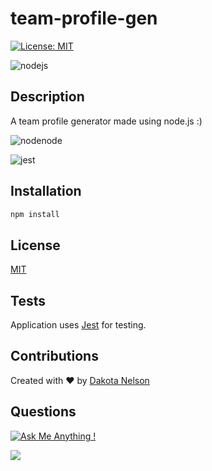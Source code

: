 # team-profile-gen

[![License: MIT](https://img.shields.io/badge/License-MIT-yellow.svg)](https://opensource.org/licenses/MIT)

![nodejs](https://user-images.githubusercontent.com/77229281/127579558-eac67862-88c5-4a33-ade8-f95803fb8d88.png)


## Description 

A team profile generator made using node.js :) 

![nodenode](https://user-images.githubusercontent.com/77229281/127581043-e4414e4a-3e3d-4270-8d61-a5f505388669.png)

![jest](https://user-images.githubusercontent.com/77229281/127587806-3f76c34f-cbbf-49b1-8819-116514adcfa5.png)


## Installation

```bash
npm install
```

## License 

[MIT](https://opensource.org/licenses/MIT)

## Tests

Application uses [Jest](https://jestjs.io/) for testing. 

## Contributions

Created with ❤️ by [Dakota Nelson](https://github.com/kotalilyy)

## Questions

[![Ask Me Anything !](https://img.shields.io/badge/Ask%20me-anything-1abc9c.svg)](https://GitHub.com/Naereen/ama)

<a href="mailto:kotalilyy@gmail.com?"><img src="https://img.shields.io/badge/gmail-%23DD0031.svg?&style=for-the-badge&logo=gmail&logoColor=white"/></a>